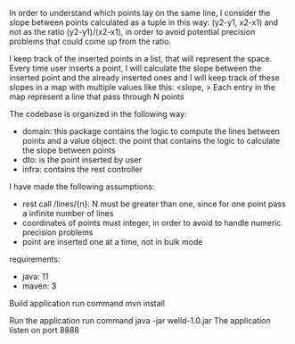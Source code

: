 In order to understand which points lay on the same line, I consider the slope between points
calculated as a tuple in this way: (y2-y1, x2-x1) and not as the ratio (y2-y1)/(x2-x1), in order to
avoid potential precision problems that could come up from the ratio.

I keep track of the inserted points in a list, that will represent the space. Every time user inserts a point,
I will calculate the slope between the inserted point and the already inserted ones and I will keep track of these
slopes in a map with multiple values like this: <slope, <list of points having the same slope>>
Each entry in the map represent a line that pass through N points

The codebase is organized in the following way:
- domain: this package contains the logic to compute the lines between points and a value object: the point that contains the logic to calculate the slope between points
- dto: is the point inserted by user
- infra: contains the rest controller

I have made the following assumptions:
- rest call /lines/{n}: N must be greater than one, since for one point pass a infinite number of lines
- coordinates of points must integer, in order to avoid to handle numeric precision problems
- point are inserted one at a time, not in bulk mode

requirements:
- java: 11
- maven: 3

Build application
run command mvn install

Run the application
run command java -jar welld-1.0.jar
The application listen on port 8888



